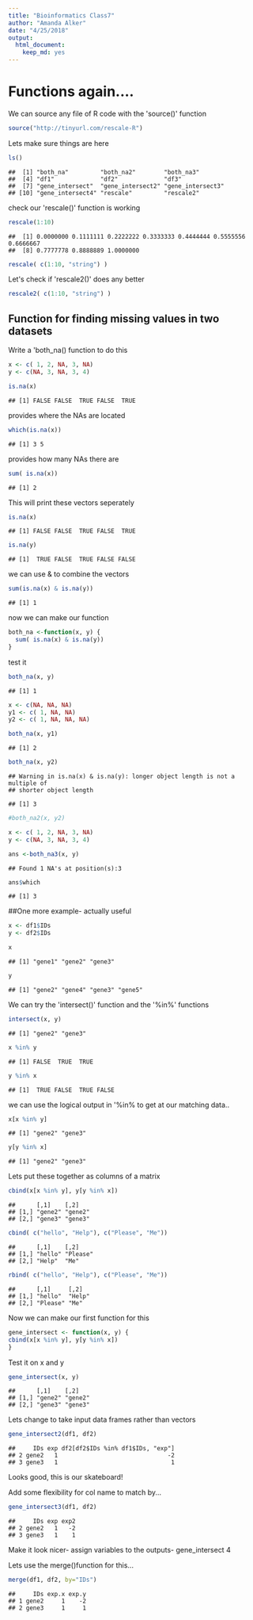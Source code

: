 ```yaml
---
title: "Bioinformatics Class7"
author: "Amanda Alker"
date: "4/25/2018"
output: 
  html_document: 
    keep_md: yes
---
```




# Functions again....

We can source any file of R code with the 'source()' function

```r
source("http://tinyurl.com/rescale-R")
```

Lets make sure things are here


```r
ls()
```

```
##  [1] "both_na"         "both_na2"        "both_na3"       
##  [4] "df1"             "df2"             "df3"            
##  [7] "gene_intersect"  "gene_intersect2" "gene_intersect3"
## [10] "gene_intersect4" "rescale"         "rescale2"
```

check our 'rescale()' function is working


```r
rescale(1:10)
```

```
##  [1] 0.0000000 0.1111111 0.2222222 0.3333333 0.4444444 0.5555556 0.6666667
##  [8] 0.7777778 0.8888889 1.0000000
```


```r
rescale( c(1:10, "string") )
```

Let's check if 'rescale2()' does any better

```r
rescale2( c(1:10, "string") )
```

## Function for finding missing values in two datasets

Write a 'both_na() function to do this

```r
x <- c( 1, 2, NA, 3, NA)
y <- c(NA, 3, NA, 3, 4)

is.na(x)
```

```
## [1] FALSE FALSE  TRUE FALSE  TRUE
```

provides where the NAs are located 

```r
which(is.na(x))
```

```
## [1] 3 5
```

provides how many NAs there are 

```r
sum( is.na(x))
```

```
## [1] 2
```

This will print these vectors seperately

```r
is.na(x)
```

```
## [1] FALSE FALSE  TRUE FALSE  TRUE
```

```r
is.na(y)
```

```
## [1]  TRUE FALSE  TRUE FALSE FALSE
```

we can use & to combine the vectors

```r
sum(is.na(x) & is.na(y))
```

```
## [1] 1
```

now we can make our function

```r
both_na <-function(x, y) {
  sum( is.na(x) & is.na(y))
}
```

test it

```r
both_na(x, y)
```

```
## [1] 1
```


```r
x <- c(NA, NA, NA)
y1 <- c( 1, NA, NA)
y2 <- c( 1, NA, NA, NA)

both_na(x, y1)
```

```
## [1] 2
```

```r
both_na(x, y2)
```

```
## Warning in is.na(x) & is.na(y): longer object length is not a multiple of
## shorter object length
```

```
## [1] 3
```


```r
#both_na2(x, y2)
```


```r
x <- c( 1, 2, NA, 3, NA)
y <- c(NA, 3, NA, 3, 4)

ans <-both_na3(x, y)
```

```
## Found 1 NA's at position(s):3
```


```r
ans$which
```

```
## [1] 3
```

##One more example- actually useful

```r
x <- df1$IDs
y <- df2$IDs

x
```

```
## [1] "gene1" "gene2" "gene3"
```

```r
y
```

```
## [1] "gene2" "gene4" "gene3" "gene5"
```

We can try the 'intersect()' function and the '%in%' functions


```r
intersect(x, y)
```

```
## [1] "gene2" "gene3"
```

```r
x %in% y
```

```
## [1] FALSE  TRUE  TRUE
```

```r
y %in% x
```

```
## [1]  TRUE FALSE  TRUE FALSE
```

we can use the logical output in '%in% to get at our matching data..


```r
x[x %in% y]
```

```
## [1] "gene2" "gene3"
```

```r
y[y %in% x]
```

```
## [1] "gene2" "gene3"
```


Lets put these together as columns of a matrix


```r
cbind(x[x %in% y], y[y %in% x])
```

```
##      [,1]    [,2]   
## [1,] "gene2" "gene2"
## [2,] "gene3" "gene3"
```


```r
cbind( c("hello", "Help"), c("Please", "Me"))
```

```
##      [,1]    [,2]    
## [1,] "hello" "Please"
## [2,] "Help"  "Me"
```

```r
rbind( c("hello", "Help"), c("Please", "Me"))
```

```
##      [,1]     [,2]  
## [1,] "hello"  "Help"
## [2,] "Please" "Me"
```

Now we can make our first function for this

```r
gene_intersect <- function(x, y) {
cbind(x[x %in% y], y[y %in% x])
}
```

Test it on x and y

```r
gene_intersect(x, y)
```

```
##      [,1]    [,2]   
## [1,] "gene2" "gene2"
## [2,] "gene3" "gene3"
```

Lets change to take input data frames rather than vectors

```r
gene_intersect2(df1, df2) 
```

```
##     IDs exp df2[df2$IDs %in% df1$IDs, "exp"]
## 2 gene2   1                               -2
## 3 gene3   1                                1
```

Looks good, this is our skateboard!

Add some flexibility for col name to match by... 

```r
gene_intersect3(df1, df2)
```

```
##     IDs exp exp2
## 2 gene2   1   -2
## 3 gene3   1    1
```

Make it look nicer- assign variables to the outputs- gene_intersect 4

Lets use the merge()function for this...

```r
merge(df1, df2, by="IDs")
```

```
##     IDs exp.x exp.y
## 1 gene2     1    -2
## 2 gene3     1     1
```


